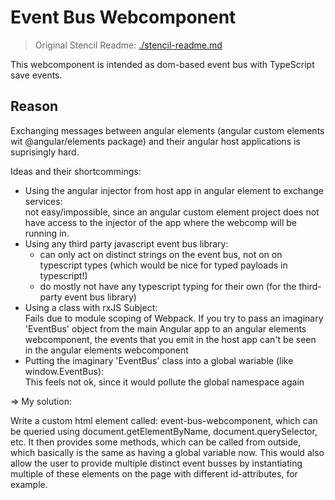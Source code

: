 # Event Bus Webcomponent

> Original Stencil Readme: [./stencil-readme.md](./stencil-readme.md)

This webcomponent is intended as dom-based event bus with TypeScript save events.

## Reason

Exchanging messages between angular elements (angular custom elements wit @angular/elements package) and their angular host applications is suprisingly hard.

Ideas and their shortcommings:

- Using the angular injector from host app in angular element to exchange services:  
  not easy/impossible, since an angular custom element project does not have access to the injector of the app where the webcomp will be running in.
- Using any third party javascript event bus library:
  - can only act on distinct strings on the event bus, not on on typescript types (which would be nice for typed payloads in typescript!)
  - do mostly not have any typescript typing for their own (for the third-party event bus library)
- Using a class with rxJS Subject:  
  Fails due to module scoping of Webpack. If you try to pass an imaginary 'EventBus' object from the main Angular app to an angular elements webcomponent,
  the events that you emit in the host app can't be seen in the angular elements webcomponent
- Putting the imaginary 'EventBus' class into a global wariable (like window.EventBus):  
  This feels not ok, since it would pollute the global namespace again

=> My solution:

Write a custom html element called: event-bus-webcomponent, which can be queried using document.getElementByName, document.querySelector, etc.
It then provides some methods, which can be called from outside, which basically is the same as having a global variable now.
This would also allow the user to provide multiple distinct event busses by instantiating multiple of these elements on the page with different id-attributes, for example.
